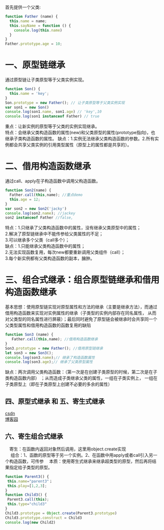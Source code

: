 首先提供一个父类:
```javascript
function Father (name) {
  this.name = name;
  this.sayName = function () {
    console.log(this.name)
  }
}
Father.prototype.age = 10;
```
# 一、原型链继承
通过原型链让子类原型等于父类实例实现。
```javascript
function Son() {
  this.name = 'key';
}
Son.prototype = new Father(); // 让子类原型等于父类实例实现
var son1 = new Son()
console.log(son1.name, son1.age) // 'key',10
console.log(son1 instanceof Father) // true
```
重点：让新实例的原型等于父类的实例实现继承。  
特点：会继承父类构造函数的属性(new)和父类原型的属性(prototype指向)，也继承子类构造函数的属性。
缺点：1.实例无法继承父类构造函数的参数。2.所有实例都会共享父类实例的引用类型属性（原型上的属性都是共享的）。  
# 二、借用构造函数继承
通过call、apply在子构造函数中调用父构造函数。
```javascript
function Son2(name) {
  Father.call(this,name); //重点demo
  this.age = 12;
}
var son2 = new Son2('jacky')
console.log(son2.name); //jackey
son2 instanceof Father //false,
```
特点：1.只继承了父类构造函数中的属性，没有继承父类原型中的属性；  
2.解决了原型链继承中不能传参给父类属性的不足；  
3.可以继承多个父类（call多个）；  
缺点：1.只能继承父类构造函数中的属性；  
2.无法实现函数复用，每次new都要重新调用父类组件（call）；  
3.每个新实例都有父类构造函数的副本，臃肿。
# 三、组合式继承：组合原型链继承和借用构造函数继承
基本思想：使用原型链实现对原型属性和方法的继承（主要是继承方法），而通过借用构造函数来实现对实例属性的继承（子类型的实例内部存在同名属性，
从而对父类型的同名属性进行屏蔽）；最后同时避免了原型链会被继承时会共享同一个父类型属性和借用构造函数的函数复用的缺陷
```javascript
function Son3 (name) {
   Father.call(this,name); //借用构造函数继承
}
Son3.prototype = new Father(); //借用原型链继承
let son3 = new Son3();
console.log(son3.name);// 继承了构造函数属性
console.log(son3.age);// 继承了父类原型属性
```
缺点：两次调用父类构造函数：（第一次是在创建子类原型的时候，第二次是在子类构造函数内部） ；从而造成子类继承父类的属性，一组在子类实例上，
一组在子类原型上（即在子类原型上创建不必要的多余的属性） 

## 四、原型式继承 和 五、寄生式继承
[csdn](https://blog.csdn.net/dengdongxia/article/details/79596644)  
[博客园](https://www.cnblogs.com/ranyonsue/p/11201730.html)
 ## 六、寄生组合式继承
 　寄生：在函数内返回对象然后调用，这里用object.create实现  
　 组合：1、函数的原型等于另一个实例。2、在函数中用apply或者call引入另一个构造函数，可传参　 
   本质：使用寄生式继承来继承超类型的原型，然后再将结果指定给子类型的原型。
 ```javascript
 function Parent3() {
  this.name="parent3"；
  this.play=[1,2,3];
}
function Child3() {
  Parent3.call(this);
  this.type="child3"
}
Child3.prototype = Object.create(Parent3.prototype)
Child3.prototype.construct = Child3
console.log(new Child2)
 ```
